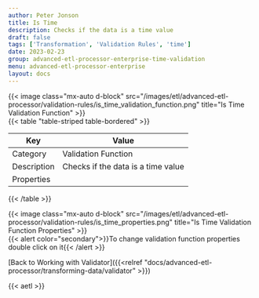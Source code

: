 ```yaml
---
author: Peter Jonson
title: Is Time
description: Checks if the data is a time value
draft: false
tags: ['Transformation', 'Validation Rules', 'time']
date: 2023-02-23
group: advanced-etl-processor-enterprise-time-validation
menu: advanced-etl-processor-enterprise
layout: docs
---
```


{{< image class="mx-auto d-block"  src="/images/etl/advanced-etl-processor/validation-rules/is_time_validation_function.png" title="Is Time Validation Function" >}}
\
{{< table "table-striped table-bordered" >}}

| Key         | Value                              |
| ----------- | ---------------------------------- |
| Category    | Validation Function                |
| Description | Checks if the data is a time value |
| Properties  |                                    |

{{< /table >}}

{{< image class="mx-auto d-block"  src="/images/etl/advanced-etl-processor/validation-rules/is_time_properties.png" title="Is Time Validation Function Properties" >}}
\
{{< alert color="secondary">}}To change validation function properties double click on it{{< /alert >}}

[Back to Working with Validator]({{<relref "docs/advanced-etl-processor/transforming-data/validator" >}})

{{< aetl >}}
